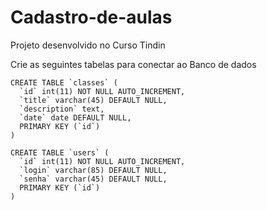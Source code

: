 # Cadastro-de-aulas
Projeto desenvolvido no Curso Tindin

Crie as seguintes tabelas para conectar ao Banco de dados

```
CREATE TABLE `classes` (
  `id` int(11) NOT NULL AUTO_INCREMENT,
  `title` varchar(45) DEFAULT NULL,
  `description` text,
  `date` date DEFAULT NULL,
  PRIMARY KEY (`id`)
)
```
```
CREATE TABLE `users` (
  `id` int(11) NOT NULL AUTO_INCREMENT,
  `login` varchar(85) DEFAULT NULL,
  `senha` varchar(45) DEFAULT NULL,
  PRIMARY KEY (`id`)
)
```
